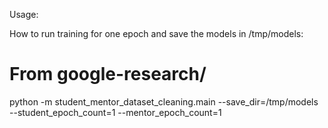 Usage:

How to run training for one epoch and save the models in /tmp/models:

# From google-research/
python -m student_mentor_dataset_cleaning.main --save_dir=/tmp/models \
  --student_epoch_count=1 --mentor_epoch_count=1
